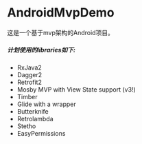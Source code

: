 # AndroidMvpDemo
这是一个基于mvp架构的Android项目。


##### 计划使用的libraries如下:
* RxJava2
* Dagger2 
* Retrofit2
* Mosby MVP with View State support (v3!)
* Timber
* Glide with a wrapper
* Butterknife 
* Retrolambda
* Stetho
* EasyPermissions 
